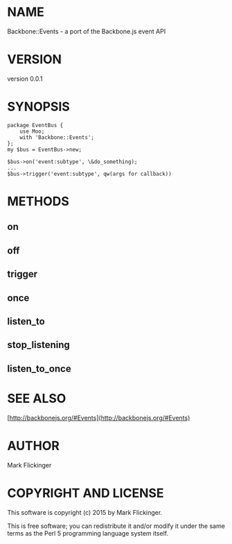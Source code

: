 # NAME

Backbone::Events - a port of the Backbone.js event API

# VERSION

version 0.0.1

# SYNOPSIS

    package EventBus {
        use Moo;
        with 'Backbone::Events';
    };
    my $bus = EventBus->new;

    $bus->on('event:subtype', \&do_something);
    ...
    $bus->trigger('event:subtype', qw(args for callback))

# METHODS

## on

## off

## trigger

## once

## listen\_to

## stop\_listening

## listen\_to\_once

# SEE ALSO

[http://backbonejs.org/#Events](http://backbonejs.org/#Events)

# AUTHOR

Mark Flickinger

# COPYRIGHT AND LICENSE

This software is copyright (c) 2015 by Mark Flickinger.

This is free software; you can redistribute it and/or modify it under
the same terms as the Perl 5 programming language system itself.
